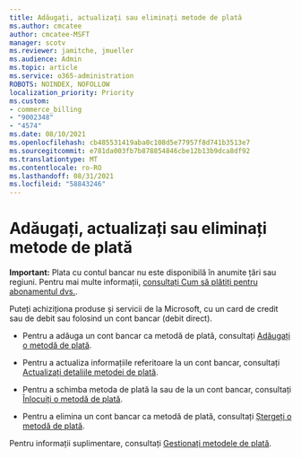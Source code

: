 ```yaml
---
title: Adăugați, actualizați sau eliminați metode de plată
ms.author: cmcatee
author: cmcatee-MSFT
manager: scotv
ms.reviewer: jamitche, jmueller
ms.audience: Admin
ms.topic: article
ms.service: o365-administration
ROBOTS: NOINDEX, NOFOLLOW
localization_priority: Priority
ms.custom:
- commerce_billing
- "9002348"
- "4574"
ms.date: 08/10/2021
ms.openlocfilehash: cb485531419aba0c108d5e77957f8d741b3513e7
ms.sourcegitcommit: e781da003fb7b878854846cbe12b13b9dca8df92
ms.translationtype: MT
ms.contentlocale: ro-RO
ms.lasthandoff: 08/31/2021
ms.locfileid: "58843246"
---
```

# <a name="add-update-or-remove-payment-method"></a>Adăugați, actualizați sau eliminați metode de plată

**Important:** Plata cu contul bancar nu este disponibilă în anumite țări sau regiuni. Pentru mai multe informații, [consultați Cum să plătiți pentru abonamentul dvs.](https://docs.microsoft.com/microsoft-365/commerce/billing-and-payments/pay-for-your-subscription). 

Puteți achiziționa produse și servicii de la Microsoft, cu un card de credit sau de debit sau folosind un cont bancar (debit direct).

- Pentru a adăuga un cont bancar ca metodă de plată, consultați [Adăugați o metodă de plată](https://docs.microsoft.com/microsoft-365/commerce/billing-and-payments/manage-payment-methods#add-a-payment-method).

- Pentru a actualiza informațiile referitoare la un cont bancar, consultați [Actualizați detaliile metodei de plată](https://docs.microsoft.com/microsoft-365/commerce/billing-and-payments/manage-payment-methods#update-payment-method-details).

- Pentru a schimba metoda de plată la sau de la un cont bancar, consultați [Înlocuiți o metodă de plată](https://docs.microsoft.com/microsoft-365/commerce/billing-and-payments/manage-payment-methods#replace-a-payment-method).

- Pentru a elimina un cont bancar ca metodă de plată, consultați [Ștergeți o metodă de plată](https://docs.microsoft.com/microsoft-365/commerce/billing-and-payments/manage-payment-methods#delete-a-payment-method).

Pentru informații suplimentare, consultați [Gestionați metodele de plată](https://docs.microsoft.com/microsoft-365/commerce/billing-and-payments/manage-payment-methods).
